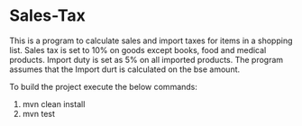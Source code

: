 # Sales-Tax

This is a program to calculate sales and import taxes for items in a shopping list. 
Sales tax is set to 10% on goods except books, food and medical products. 
Import duty is set as 5% on all imported products. The program assumes that the Import durt is calculated on the bse amount.

To build the project execute the below commands:
1. mvn clean install
2. mvn test
